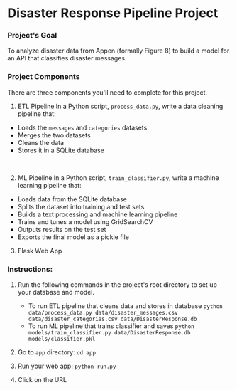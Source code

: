 # Disaster Response Pipeline Project

### Project's Goal
To analyze disaster data from Appen (formally Figure 8) to build a model for an API that classifies disaster messages.
<br>
### Project Components
There are three components you'll need to complete for this project.

1. ETL Pipeline
In a Python script, `process_data.py`, write a data cleaning pipeline that:

* Loads the `messages` and `categories` datasets
* Merges the two datasets
* Cleans the data
* Stores it in a SQLite database
<br>

2. ML Pipeline
In a Python script, `train_classifier.py`, write a machine learning pipeline that:

* Loads data from the SQLite database
* Splits the dataset into training and test sets
* Builds a text processing and machine learning pipeline
* Trains and tunes a model using GridSearchCV
* Outputs results on the test set
* Exports the final model as a pickle file


3. Flask Web App

### Instructions:
1. Run the following commands in the project's root directory to set up your database and model.

    - To run ETL pipeline that cleans data and stores in database
        `python data/process_data.py data/disaster_messages.csv data/disaster_categories.csv data/DisasterResponse.db`
    - To run ML pipeline that trains classifier and saves
        `python models/train_classifier.py data/DisasterResponse.db models/classifier.pkl`

2. Go to `app` directory: `cd app`

3. Run your web app: `python run.py`

4. Click on the URL
